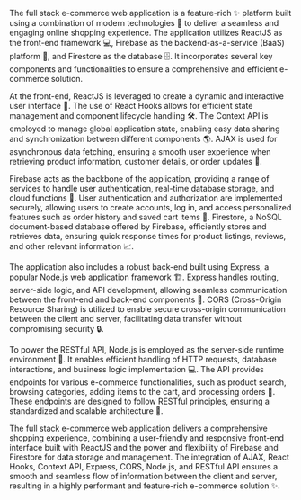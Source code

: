 The full stack e-commerce web application is a feature-rich ✨ platform built using a combination of modern technologies 🚀 to deliver a seamless and engaging online shopping experience. The application utilizes ReactJS as the front-end framework 💻, Firebase as the backend-as-a-service (BaaS) platform 🏢, and Firestore as the database 🗄️. It incorporates several key components and functionalities to ensure a comprehensive and efficient e-commerce solution.

At the front-end, ReactJS is leveraged to create a dynamic and interactive user interface 📱. The use of React Hooks allows for efficient state management and component lifecycle handling 🛠️. The Context API is employed to manage global application state, enabling easy data sharing and synchronization between different components 🌎. AJAX is used for asynchronous data fetching, ensuring a smooth user experience when retrieving product information, customer details, or order updates 🏦️.

Firebase acts as the backbone of the application, providing a range of services to handle user authentication, real-time database storage, and cloud functions 🔐. User authentication and authorization are implemented securely, allowing users to create accounts, log in, and access personalized features such as order history and saved cart items 🛒. Firestore, a NoSQL document-based database offered by Firebase, efficiently stores and retrieves data, ensuring quick response times for product listings, reviews, and other relevant information 📈.

The application also includes a robust back-end built using Express, a popular Node.js web application framework 🏗️. Express handles routing, server-side logic, and API development, allowing seamless communication between the front-end and back-end components 🔌. CORS (Cross-Origin Resource Sharing) is utilized to enable secure cross-origin communication between the client and server, facilitating data transfer without compromising security 🔒.

To power the RESTful API, Node.js is employed as the server-side runtime environment 💾. It enables efficient handling of HTTP requests, database interactions, and business logic implementation 💻. The API provides endpoints for various e-commerce functionalities, such as product search, browsing categories, adding items to the cart, and processing orders 🛒. These endpoints are designed to follow RESTful principles, ensuring a standardized and scalable architecture 🏢.

The full stack e-commerce web application delivers a comprehensive shopping experience, combining a user-friendly and responsive front-end interface built with ReactJS and the power and flexibility of Firebase and Firestore for data storage and management. The integration of AJAX, React Hooks, Context API, Express, CORS, Node.js, and RESTful API ensures a smooth and seamless flow of information between the client and server, resulting in a highly performant and feature-rich e-commerce solution ✨.
